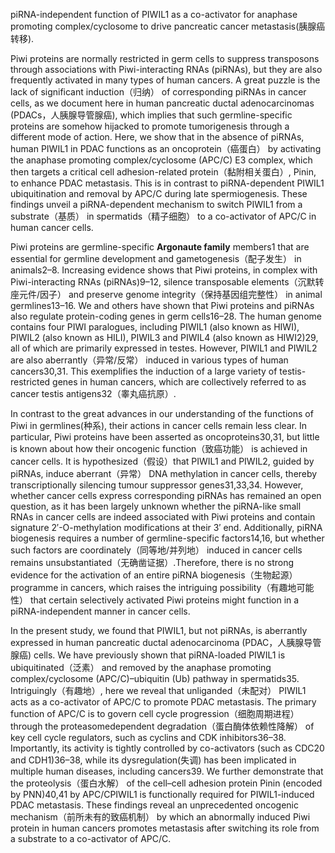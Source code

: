 piRNA-independent function of PIWIL1 as a co-activator for anaphase promoting complex/cyclosome to drive pancreatic cancer metastasis(胰腺癌转移).

Piwi proteins are normally restricted in germ cells to suppress transposons through associations with Piwi-interacting RNAs (piRNAs), but they are also frequently activated in many types of human cancers. A great puzzle is the lack of significant induction（归纳） of corresponding piRNAs in cancer cells, as we document here in human pancreatic ductal adenocarcinomas (PDACs，人胰腺导管腺癌), which implies that such germline-specific proteins are somehow hijacked to promote tumorigenesis through a different mode of action. Here, we show that in the absence of piRNAs, human PIWIL1 in PDAC functions as an oncoprotein（癌蛋白） by activating the anaphase promoting complex/cyclosome (APC/C) E3 complex, which then targets a critical cell adhesion-related protein（黏附相关蛋白）, Pinin, to enhance PDAC metastasis. This is in contrast to piRNA-dependent PIWIL1 ubiquitination and removal by APC/C during late spermiogenesis. These findings unveil a piRNA-dependent mechanism to switch PIWIL1 from a substrate（基质） in spermatids（精子细胞） to a co-activator of APC/C in human cancer cells.

Piwi proteins are germline-specific **Argonaute family**  members1 that are essential for germline development and gametogenesis（配子发生） in animals2–8. Increasing evidence shows that Piwi proteins, in complex with Piwi-interacting RNAs (piRNAs)9–12, silence transposable elements（沉默转座元件/因子） and preserve genome integrity（保持基因组完整性） in animal germlines13–16. We and others have shown that Piwi proteins and piRNAs also regulate protein-coding genes in germ cells16–28. The human genome contains four PIWI paralogues, including PIWIL1 (also known as HIWI), PIWIL2 (also known as HILI), PIWIL3 and PIWIL4 (also known as HIWI2)29, all of which are primarily expressed in testes. However, PIWIL1 and PIWIL2 are also aberrantly（异常/反常） induced in various types of human cancers30,31. This exemplifies the induction of a large variety of testis-restricted genes in human cancers, which are collectively referred to as cancer testis antigens32（睾丸癌抗原）.

In contrast to the great advances in our understanding of the functions of Piwi in germlines(种系), their actions in cancer cells remain less clear. In particular, Piwi proteins have been asserted as oncoproteins30,31, but little is known about how their oncogenic function（致癌功能） is achieved in cancer cells. It is hypothesized（假设）that PIWIL1 and PIWIL2, guided by piRNAs, induce aberrant（异常） DNA methylation in cancer cells, thereby transcriptionally silencing tumour suppressor genes31,33,34. However, whether cancer cells express corresponding piRNAs has remained an open question, as it has been largely unknown whether the piRNA-like small RNAs in cancer cells are indeed associated with Piwi proteins and contain signature 2′-O-methylation modifications at their 3′ end. Additionally, piRNA biogenesis requires a number of germline-specific factors14,16, but whether such factors are coordinately（同等地/并列地） induced in cancer cells remains unsubstantiated（无确凿证据）.Therefore, there is no strong evidence for the activation of an entire piRNA biogenesis（生物起源） programme in cancers, which raises the intriguing possibility（有趣地可能性） that certain selectively activated Piwi proteins might function in a piRNA-independent manner in cancer cells.

In the present study, we found that PIWIL1, but not piRNAs, is aberrantly expressed in human pancreatic ductal adenocarcinoma (PDAC，人胰腺导管腺癌) cells. We have previously shown that piRNA-loaded PIWIL1 is ubiquitinated（泛素） and removed by the anaphase promoting complex/cyclosome (APC/C)–ubiquitin (Ub) pathway in spermatids35. Intriguingly（有趣地）, here we reveal that unliganded（未配对） PIWIL1 acts as a co-activator of APC/C to promote PDAC metastasis. The primary function of APC/C is to govern cell cycle progression（细胞周期进程） through the proteasomedependent degradation（蛋白酶体依赖性降解） of key cell cycle regulators, such as cyclins and CDK inhibitors36–38. Importantly, its activity is tightly controlled by co-activators (such as CDC20 and CDH1)36–38, while its dysregulation(失调) has been implicated in multiple human diseases, including cancers39. We further demonstrate that the proteolysis（蛋白水解） of the cell–cell adhesion protein Pinin (encoded by PNN)40,41 by APC/CPIWIL1 is functionally required for PIWIL1-induced PDAC metastasis. These findings reveal an unprecedented oncogenic mechanism（前所未有的致癌机制） by which an abnormally induced Piwi protein in human cancers promotes metastasis after switching its role from a substrate to a co-activator of APC/C.

